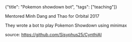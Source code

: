 {"title": "Pokemon showdown bot", "tags": ["teaching"]}

Mentored Minh Dang and Thao for Orbital 2017

They wrote a bot to play Pokemon Showdown using minimax

source: https://github.com/Sisyphus25/CynthiAI

